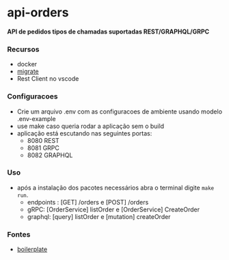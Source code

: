 # api-orders

__API de pedidos tipos de chamadas suportadas REST/GRAPHQL/GRPC__

### Recursos

* docker
* [migrate](https://github.com/golang-migrate/migrate)
* Rest Client no vscode


### Configuracoes

* Crie um arquivo .env com as configuracoes de ambiente usando 
modelo .env-example
* use make caso queria rodar a aplicação sem o build
* aplicação está escutando nas seguintes portas:
    - 8080 REST
    - 8081 GRPC
    - 8082 GRAPHQL

### Uso
* após  a instalação dos pacotes necessários
abra o terminal digite `make run`.
    - endpoints : [GET] /orders e [POST] /orders
    - gRPC: [OrderService] listOrder e [OrderService] CreateOrder
    - graphql: [query] listOrder e [mutation] createOrder

### Fontes

* [boilerplate](https://github.com/devfullcycle/goexpert/tree/main/20-CleanArch)